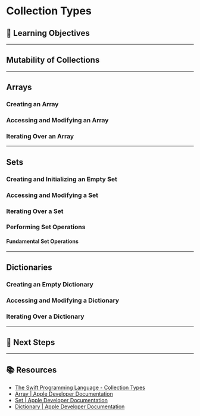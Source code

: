 # Collection Types

## 🎯 Learning Objectives


--- 

##  Mutability of Collections

---

## Arrays

### Creating an Array

### Accessing and Modifying an Array

### Iterating Over an Array

---

## Sets

### Creating and Initializing an Empty Set

### Accessing and Modifying a Set

### Iterating Over a Set

### Performing Set Operations

#### Fundamental Set Operations

---

## Dictionaries

### Creating an Empty Dictionary

### Accessing and Modifying a Dictionary

### Iterating Over a Dictionary

---

## 🛫 Next Steps



---

## 📚 Resources
- [The Swift Programming Language - Collection Types](https://docs.swift.org/swift-book/documentation/the-swift-programming-language/collectiontypes#app-top)
- [Array | Apple Developer Documentation](https://developer.apple.com/documentation/swift/array)
- [Set | Apple Developer Documentation](https://developer.apple.com/documentation/swift/set)
- [Dictionary | Apple Developer Documentation](https://developer.apple.com/documentation/swift/dictionary)